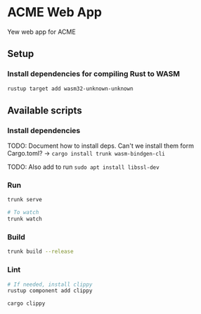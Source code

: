 # ACME Web App

Yew web app for ACME

## Setup

### Install dependencies for compiling Rust to WASM

```bash
rustup target add wasm32-unknown-unknown
```

## Available scripts

### Install dependencies

TODO: Document how to install deps. Can't we install them form Cargo.toml? -> `cargo install trunk wasm-bindgen-cli`

TODO: Also add to run `sudo apt install libssl-dev`

### Run

```bash
trunk serve

# To watch
trunk watch
```

### Build

```bash
trunk build --release
```

### Lint

```bash
# If needed, install clippy
rustup component add clippy

cargo clippy
```
